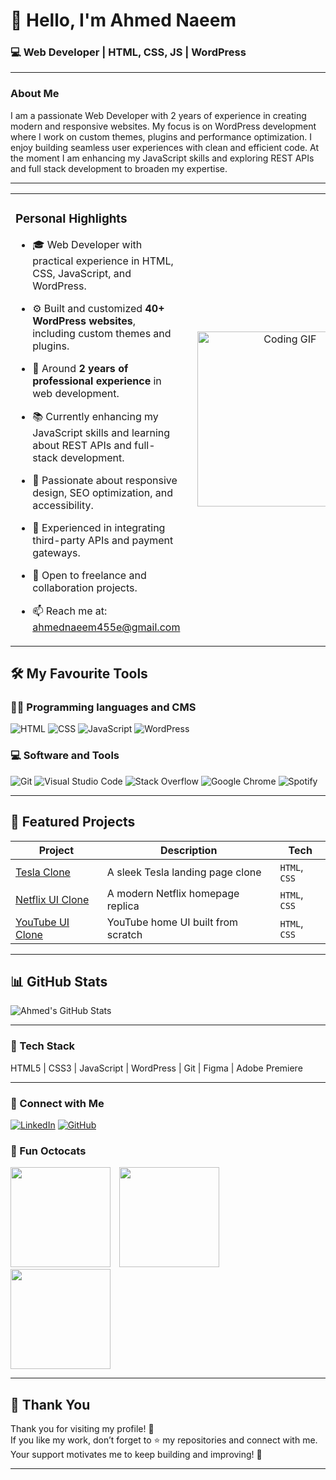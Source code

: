 # 👋 Hello, I'm Ahmed Naeem

### 💻 Web Developer | HTML, CSS, JS | WordPress

---

### About Me

I am a passionate Web Developer with 2 years of experience in creating modern and responsive websites. My focus is on WordPress development where I work on custom themes, plugins and performance optimization. I enjoy building seamless user experiences with clean and efficient code. At the moment I am enhancing my JavaScript skills and exploring REST APIs and full stack development to broaden my expertise.  

---
<table style="border-collapse: collapse; width: 100%;">
  <tr>
    <td valign="middle" width="60%" style="padding-right: 20px; border: none;">

### Personal Highlights

- 🎓 Web Developer with practical experience in HTML, CSS, JavaScript, and WordPress.  
- ⚙️ Built and customized **40+ WordPress websites**, including custom themes and plugins.  
- 💼 Around **2 years of professional experience** in web development.  
- 📚 Currently enhancing my JavaScript skills and learning about REST APIs and full-stack development.  
- 🌱 Passionate about responsive design, SEO optimization, and accessibility.  
- 🚀 Experienced in integrating third-party APIs and payment gateways.  
- 📢 Open to freelance and collaboration projects.  
- 📫 Reach me at: [ahmednaeem455e@gmail.com](mailto:ahmednaeem455e@gmail.com)

    </td>
    <td valign="middle" width="40%" align="center" style="border: none;">
      <img src="https://media1.giphy.com/media/v1.Y2lkPTc5MGI3NjExcHZxejdjbXV2b2pnZnkwcmNscXJqemZ1aDFmN3VsNnlwa3p6OHlzNSZlcD12MV9pbnRlcm5hbF9naWZfYnlfaWQmY3Q9Zw/78XCFBGOlS6keY1Bil/giphy.gif" alt="Coding GIF" width="280" />
    </td>
  </tr>
</table>

## 🛠️ My Favourite Tools

### 👨‍💻 Programming languages and CMS

![HTML](https://img.shields.io/badge/HTML-E34F26?style=for-the-badge&logo=html5&logoColor=white)
![CSS](https://img.shields.io/badge/CSS-1572B6?style=for-the-badge&logo=css3&logoColor=white)
![JavaScript](https://img.shields.io/badge/JavaScript-F7DF1E?style=for-the-badge&logo=javascript&logoColor=black)
![WordPress](https://img.shields.io/badge/WordPress-21759B?style=for-the-badge&logo=wordpress&logoColor=white)

### 💻 Software and Tools

![Git](https://img.shields.io/badge/Git-F05032?style=for-the-badge&logo=git&logoColor=white)
![Visual Studio Code](https://img.shields.io/badge/VS%20Code-007ACC?style=for-the-badge&logo=visual-studio-code&logoColor=white)
![Stack Overflow](https://img.shields.io/badge/Stack%20Overflow-F58025?style=for-the-badge&logo=stackoverflow&logoColor=white)
![Google Chrome](https://img.shields.io/badge/Chrome-4285F4?style=for-the-badge&logo=googlechrome&logoColor=white)
![Spotify](https://img.shields.io/badge/Spotify-1ED760?style=for-the-badge&logo=spotify&logoColor=white)


---

## 🚀 Featured Projects

| Project | Description | Tech |
|---------|-------------|------|
| [Tesla Clone](https://tesla-by-ahmed.vercel.app/) | A sleek Tesla landing page clone | `HTML`, `CSS` |
| [Netflix UI Clone](https://netflix-by-ahmed.vercel.app/) | A modern Netflix homepage replica | `HTML`, `CSS` |
| [YouTube UI Clone](https://youtube-by-ahmed.vercel.app/) | YouTube home UI built from scratch | `HTML`, `CSS` |

---



## 📊 GitHub Stats

![Ahmed's GitHub Stats](https://github-readme-stats.vercel.app/api?username=DevAhmedNaeem&show_icons=true&theme=tokyonight)

---

### 🧰 Tech Stack

HTML5 | CSS3 | JavaScript | WordPress | Git | Figma | Adobe Premiere

---
### 🤝 Connect with Me

[![LinkedIn](https://img.shields.io/badge/LinkedIn-0077B5?style=flat&logo=linkedin&logoColor=white)](https://www.linkedin.com/in/ahmed-naeem-webdeveloper/)
[![GitHub](https://img.shields.io/badge/GitHub-181717?style=flat&logo=github&logoColor=white)](https://github.com/DevAhmedNaeem)



### 🐙 Fun Octocats

<p>
  <img src="https://octodex.github.com/images/daftpunktocat-thomas.gif" width="160" style="margin-right: 10px;" />
  <img src="https://octodex.github.com/images/daftpunktocat-guy.gif" width="160" style="margin-right: 10px;" />
  <img src="https://octodex.github.com/images/carlostocat.gif" width="160" />
</p>

---

## 🙏 Thank You

Thank you for visiting my profile! 🚀  
If you like my work, don’t forget to ⭐ my repositories and connect with me.  
Your support motivates me to keep building and improving! 💙  

---
